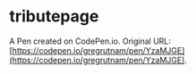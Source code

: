 # tributepage

A Pen created on CodePen.io. Original URL: [https://codepen.io/gregrutnam/pen/YzaMJGE](https://codepen.io/gregrutnam/pen/YzaMJGE).

